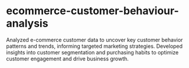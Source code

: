# ecommerce-customer-behaviour-analysis
Analyzed e-commerce customer data to uncover key customer behavior patterns and trends, informing targeted marketing strategies. Developed insights into customer segmentation and purchasing habits to optimize customer engagement and drive business growth.
